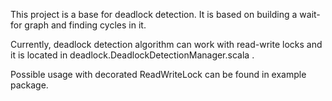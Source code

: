 This project is a base for deadlock detection.
It is based on building a wait-for graph and finding cycles in it.

Currently, deadlock detection algorithm can work with read-write locks and it is located in deadlock.DeadlockDetectionManager.scala .

Possible usage with decorated ReadWriteLock can be found in example package.
